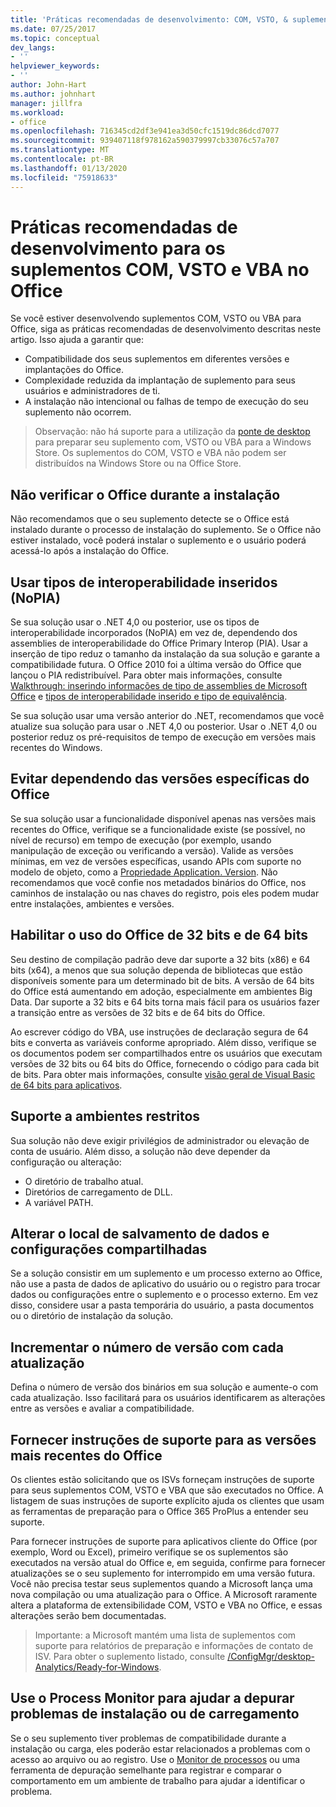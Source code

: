 ```yaml
---
title: 'Práticas recomendadas de desenvolvimento: COM, VSTO, & suplementos do VBA no Office'
ms.date: 07/25/2017
ms.topic: conceptual
dev_langs:
- ''
helpviewer_keywords:
- ''
author: John-Hart
ms.author: johnhart
manager: jillfra
ms.workload:
- office
ms.openlocfilehash: 716345cd2df3e941ea3d50cfc1519dc86dcd7077
ms.sourcegitcommit: 939407118f978162a590379997cb33076c57a707
ms.translationtype: MT
ms.contentlocale: pt-BR
ms.lasthandoff: 01/13/2020
ms.locfileid: "75918633"
---
```

# <a name="development-best-practices-for-com-vsto-and-vba-add-ins-in-office"></a>Práticas recomendadas de desenvolvimento para os suplementos COM, VSTO e VBA no Office
  Se você estiver desenvolvendo suplementos COM, VSTO ou VBA para Office, siga as práticas recomendadas de desenvolvimento descritas neste artigo.   Isso ajuda a garantir que:

- Compatibilidade dos seus suplementos em diferentes versões e implantações do Office.
- Complexidade reduzida da implantação de suplemento para seus usuários e administradores de ti.
- A instalação não intencional ou falhas de tempo de execução do seu suplemento não ocorrem.

>Observação: não há suporte para a utilização da [ponte de desktop](/windows/uwp/porting/desktop-to-uwp-root) para preparar seu suplemento com, VSTO ou VBA para a Windows Store. Os suplementos do COM, VSTO e VBA não podem ser distribuídos na Windows Store ou na Office Store.

## <a name="do-not-check-for-office-during-installation"></a>Não verificar o Office durante a instalação
 Não recomendamos que o seu suplemento detecte se o Office está instalado durante o processo de instalação do suplemento. Se o Office não estiver instalado, você poderá instalar o suplemento e o usuário poderá acessá-lo após a instalação do Office.

## <a name="use-embedded-interop-types-nopia"></a>Usar tipos de interoperabilidade inseridos (NoPIA)
Se sua solução usar o .NET 4,0 ou posterior, use os tipos de interoperabilidade incorporados (NoPIA) em vez de, dependendo dos assemblies de interoperabilidade do Office Primary Interop (PIA). Usar a inserção de tipo reduz o tamanho da instalação da sua solução e garante a compatibilidade futura. O Office 2010 foi a última versão do Office que lançou o PIA redistribuível. Para obter mais informações, consulte [Walkthrough: inserindo informações de tipo de assemblies de Microsoft Office](https://msdn.microsoft.com/library/ee317478.aspx) e [tipos de interoperabilidade inserido e tipo de equivalência](/windows/uwp/porting/desktop-to-uwp-root).

Se sua solução usar uma versão anterior do .NET, recomendamos que você atualize sua solução para usar o .NET 4,0 ou posterior. Usar o .NET 4,0 ou posterior reduz os pré-requisitos de tempo de execução em versões mais recentes do Windows.

## <a name="avoid-depending-on-specific-office-versions"></a>Evitar dependendo das versões específicas do Office
Se sua solução usar a funcionalidade disponível apenas nas versões mais recentes do Office, verifique se a funcionalidade existe (se possível, no nível de recurso) em tempo de execução (por exemplo, usando manipulação de exceção ou verificando a versão). Valide as versões mínimas, em vez de versões específicas, usando APIs com suporte no modelo de objeto, como a [Propriedade Application. Version](<xref:Microsoft.Office.Interop.Excel._Application.Version%2A>). Não recomendamos que você confie nos metadados binários do Office, nos caminhos de instalação ou nas chaves do registro, pois eles podem mudar entre instalações, ambientes e versões.

## <a name="enable-both-32-bit-and-64-bit-office-usage"></a>Habilitar o uso do Office de 32 bits e de 64 bits
Seu destino de compilação padrão deve dar suporte a 32 bits (x86) e 64 bits (x64), a menos que sua solução dependa de bibliotecas que estão disponíveis somente para um determinado bit de bits. A versão de 64 bits do Office está aumentando em adoção, especialmente em ambientes Big Data. Dar suporte a 32 bits e 64 bits torna mais fácil para os usuários fazer a transição entre as versões de 32 bits e de 64 bits do Office.

Ao escrever código do VBA, use instruções de declaração segura de 64 bits e converta as variáveis conforme apropriado. Além disso, verifique se os documentos podem ser compartilhados entre os usuários que executam versões de 32 bits ou 64 bits do Office, fornecendo o código para cada bit de bits. Para obter mais informações, consulte [visão geral de Visual Basic de 64 bits para aplicativos](/office/vba/Language/Concepts/Getting-Started/64-bit-visual-basic-for-applications-overview).

## <a name="support-restricted-environments"></a>Suporte a ambientes restritos
Sua solução não deve exigir privilégios de administrador ou elevação de conta de usuário. Além disso, a solução não deve depender da configuração ou alteração:

- O diretório de trabalho atual.
- Diretórios de carregamento de DLL.
- A variável PATH.

## <a name="change-the-save-location-of-shared-data-and-settings"></a>Alterar o local de salvamento de dados e configurações compartilhadas
Se a solução consistir em um suplemento e um processo externo ao Office, não use a pasta de dados de aplicativo do usuário ou o registro para trocar dados ou configurações entre o suplemento e o processo externo. Em vez disso, considere usar a pasta temporária do usuário, a pasta documentos ou o diretório de instalação da solução.

## <a name="increment-the-version-number-with-each-update"></a>Incrementar o número de versão com cada atualização
Defina o número de versão dos binários em sua solução e aumente-o com cada atualização. Isso facilitará para os usuários identificarem as alterações entre as versões e avaliar a compatibilidade.

## <a name="provide-support-statements-for-the-latest-versions-of-office"></a>Fornecer instruções de suporte para as versões mais recentes do Office
Os clientes estão solicitando que os ISVs forneçam instruções de suporte para seus suplementos COM, VSTO e VBA que são executados no Office. A listagem de suas instruções de suporte explícito ajuda os clientes que usam as ferramentas de preparação para o Office 365 ProPlus a entender seu suporte.

Para fornecer instruções de suporte para aplicativos cliente do Office (por exemplo, Word ou Excel), primeiro verifique se os suplementos são executados na versão atual do Office e, em seguida, confirme para fornecer atualizações se o seu suplemento for interrompido em uma versão futura. Você não precisa testar seus suplementos quando a Microsoft lança uma nova compilação ou uma atualização para o Office. A Microsoft raramente altera a plataforma de extensibilidade COM, VSTO e VBA no Office, e essas alterações serão bem documentadas.

>Importante: a Microsoft mantém uma lista de suplementos com suporte para relatórios de preparação e informações de contato de ISV. Para obter o suplemento listado, consulte [/ConfigMgr/desktop-Analytics/Ready-for-Windows](/configmgr/desktop-analytics/ready-for-windows).

## <a name="use-process-monitor-to-help-debug-installation-or-loading-issues"></a>Use o Process Monitor para ajudar a depurar problemas de instalação ou de carregamento
Se o seu suplemento tiver problemas de compatibilidade durante a instalação ou carga, eles poderão estar relacionados a problemas com o acesso ao arquivo ou ao registro. Use o [Monitor de processos](/sysinternals/downloads/procmon) ou uma ferramenta de depuração semelhante para registrar e comparar o comportamento em um ambiente de trabalho para ajudar a identificar o problema.
